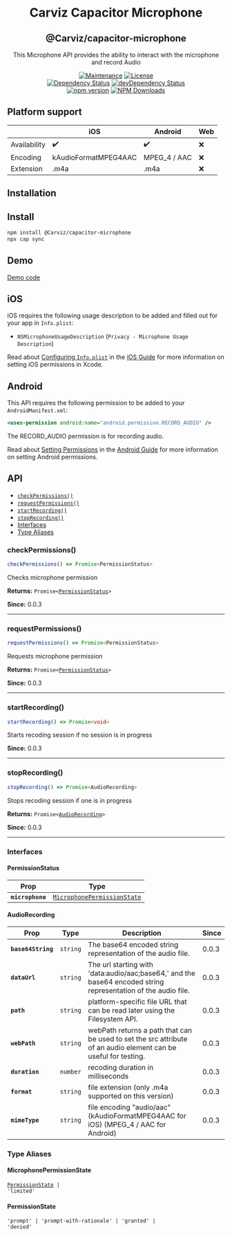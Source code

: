 <div align="center">
  <h1>Carviz Capacitor Microphone</h1>
  <h2>@Carviz/capacitor-microphone</h2>

This Microphone API provides the ability to interact with the microphone and record Audio

[![Maintenance](https://img.shields.io/badge/maintained-yes-green.svg)](https://github.com/Carviz/capacitor-microphone/graphs/commit-activity) [![License](https://img.shields.io/npm/l/@Carviz/capacitor-microphone.svg)](/LICENSE) 
  <br>
[![Dependency Status](https://david-dm.org/Carviz/capacitor-microphone.svg)](https://david-dm.org/Carviz/capacitor-microphone) [![devDependency Status](https://david-dm.org/Carviz/capacitor-microphone/dev-status.svg)](https://david-dm.org/Carviz/capacitor-microphone?type=dev)
  <br>
[![npm version](https://badge.fury.io/js/%40Carviz%2Fcapacitor-microphone.svg)](https://www.npmjs.com/package/@Carviz/capacitor-microphone) [![NPM Downloads](https://img.shields.io/npm/dw/@Carviz/capacitor-microphone)](https://www.npmjs.com/package/@Carviz/capacitor-microphone)
</div>
  
## Platform support
|              | iOS                  | Android            | Web                |
| ------------ |--------------------- | ------------------ | ------------------ |
| Availability | :heavy_check_mark:   | :heavy_check_mark: | :x:                |
| Encoding     | kAudioFormatMPEG4AAC | MPEG_4 / AAC       | :x:                |
| Extension    | .m4a                 | .m4a               | :x:                |


## Installation

## Install

```bash
npm install @Carviz/capacitor-microphone
npx cap sync
```

## Demo
[Demo code](_demo/)

## iOS

iOS requires the following usage description to be added and filled out for your app in `Info.plist`:

- `NSMicrophoneUsageDescription` (`Privacy - Microphone Usage Description`)

Read about [Configuring `Info.plist`](https://capacitorjs.com/docs/ios/configuration#configuring-infoplist) in the [iOS Guide](https://capacitorjs.com/docs/ios) for more information on setting iOS permissions in Xcode.

## Android

This API requires the following permission to be added to your `AndroidManifest.xml`:

```xml
<uses-permission android:name="android.permission.RECORD_AUDIO" />
```

The RECORD_AUDIO permission is for recording audio.

Read about [Setting Permissions](https://capacitorjs.com/docs/android/configuration#setting-permissions) in the [Android Guide](https://capacitorjs.com/docs/android) for more information on setting Android permissions.


## API

<docgen-index>

* [`checkPermissions()`](#checkpermissions)
* [`requestPermissions()`](#requestpermissions)
* [`startRecording()`](#startrecording)
* [`stopRecording()`](#stoprecording)
* [Interfaces](#interfaces)
* [Type Aliases](#type-aliases)

</docgen-index>

<docgen-api>
<!--Update the source file JSDoc comments and rerun docgen to update the docs below-->

### checkPermissions()

```typescript
checkPermissions() => Promise<PermissionStatus>
```

Checks microphone permission

**Returns:** <code>Promise&lt;<a href="#permissionstatus">PermissionStatus</a>&gt;</code>

**Since:** 0.0.3

--------------------


### requestPermissions()

```typescript
requestPermissions() => Promise<PermissionStatus>
```

Requests microphone permission

**Returns:** <code>Promise&lt;<a href="#permissionstatus">PermissionStatus</a>&gt;</code>

**Since:** 0.0.3

--------------------


### startRecording()

```typescript
startRecording() => Promise<void>
```

Starts recoding session if no session is in progress

**Since:** 0.0.3

--------------------


### stopRecording()

```typescript
stopRecording() => Promise<AudioRecording>
```

Stops recoding session if one is in progress

**Returns:** <code>Promise&lt;<a href="#audiorecording">AudioRecording</a>&gt;</code>

**Since:** 0.0.3

--------------------


### Interfaces


#### PermissionStatus

| Prop             | Type                                                                            |
| ---------------- | ------------------------------------------------------------------------------- |
| **`microphone`** | <code><a href="#microphonepermissionstate">MicrophonePermissionState</a></code> |


#### AudioRecording

| Prop               | Type                | Description                                                                                                     | Since |
| ------------------ | ------------------- | --------------------------------------------------------------------------------------------------------------- | ----- |
| **`base64String`** | <code>string</code> | The base64 encoded string representation of the audio file.                                                     | 0.0.3 |
| **`dataUrl`**      | <code>string</code> | The url starting with 'data:audio/aac;base64,' and the base64 encoded string representation of the audio file.  | 0.0.3 |
| **`path`**         | <code>string</code> | platform-specific file URL that can be read later using the Filesystem API.                                     | 0.0.3 |
| **`webPath`**      | <code>string</code> | webPath returns a path that can be used to set the src attribute of an audio element can be useful for testing. | 0.0.3 |
| **`duration`**     | <code>number</code> | recoding duration in milliseconds                                                                               | 0.0.3 |
| **`format`**       | <code>string</code> | file extension (only .m4a supported on this version)                                                            | 0.0.3 |
| **`mimeType`**     | <code>string</code> | file encoding "audio/aac" (kAudioFormatMPEG4AAC for iOS) (MPEG_4 / AAC for Android)                             | 0.0.3 |


### Type Aliases


#### MicrophonePermissionState

<code><a href="#permissionstate">PermissionState</a> | 'limited'</code>


#### PermissionState

<code>'prompt' | 'prompt-with-rationale' | 'granted' | 'denied'</code>

</docgen-api>
